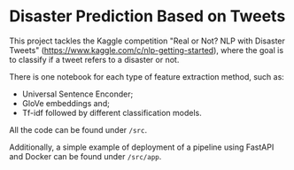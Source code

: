 # Disaster Prediction Based on Tweets

This project tackles the Kaggle competition "Real or Not? NLP with Disaster Tweets" (https://www.kaggle.com/c/nlp-getting-started), where the goal is to classify if a tweet refers to a disaster or not.

There is one notebook for each type of feature extraction method, such as:
 - Universal Sentence Enconder; 
 - GloVe embeddings and; 
 - Tf-idf
 followed by different classification models.

All the code can be found under `/src`.

Additionally, a simple example of deployment of a pipeline using FastAPI and Docker can be found under `/src/app`.
